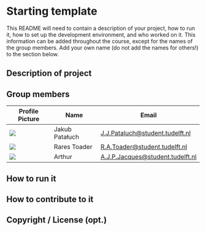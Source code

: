 # Starting template

This README will need to contain a description of your project, how to run it, how to set up the development environment, and who worked on it.
This information can be added throughout the course, except for the names of the group members.
Add your own name (do not add the names for others!) to the section below.

## Description of project

## Group members

| Profile Picture | Name | Email |
|---|---|---|
| ![](https://gitlab.ewi.tudelft.nl/uploads/-/system/user/avatar/4519/avatar.png?width=10) | Jakub Patałuch | J.J.Pataluch@student.tudelft.nl |
| ![](https://gitlab.ewi.tudelft.nl/uploads/-/system/user/avatar/4772/avatar.png?width=10) | Rares Toader | R.A.Toader@student.tudelft.nl |
| ![](https://gitlab.ewi.tudelft.nl/uploads/-/system/user/avatar/4788/avatar.png?width=400) | Arthur | A.J.P.Jacques@student.tudelft.nl |

<!-- Instructions (remove once assignment has been completed -->
<!-- - Add (only!) your own name to the table above (use Markdown formatting) -->
<!-- - Mention your *student* email address -->
<!-- - Preferably add a recognizable photo, otherwise add your GitLab photo -->
<!-- - (please make sure the photos have the same size) --> 

## How to run it

## How to contribute to it

## Copyright / License (opt.)
